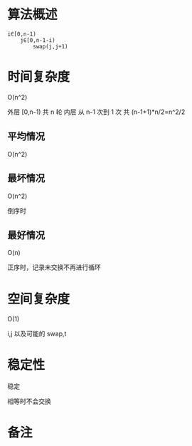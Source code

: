 # 算法概述
    i∈[0,n-1)
        j∈[0,n-1-i)
            swap(j,j+1)

# 时间复杂度
O(n^2)

外层 [0,n-1) 共 n 轮
内层 从 n-1 次到 1 次
共 (n-1+1)*n/2=n^2/2

## 平均情况
O(n^2)

## 最坏情况
O(n^2)

倒序时

## 最好情况
O(n)

正序时，记录未交换不再进行循环

# 空间复杂度
O(1)

i,j 以及可能的 swap,t

# 稳定性
稳定

相等时不会交换

# 备注

